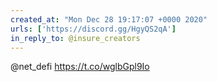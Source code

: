 ```yaml
---
created_at: "Mon Dec 28 19:17:07 +0000 2020"
urls: ['https://discord.gg/HgyQS2qA']
in_reply_to: @insure_creators
---
```


@net_defi https://t.co/wglbGpl9Io
